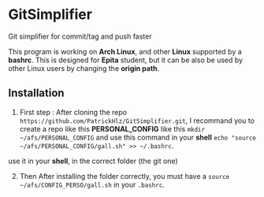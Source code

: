 # GitSimplifier

Git simplifier for commit/tag and push faster

This program is working on **Arch Linux**, and other **Linux** supported by a **bashrc**.
This is designed for **Epita** student, but it can be also be used by other Linux users by changing the **origin path**.

## Installation

1. First step : After cloning the repo `https://github.com/PatrickHlz/GitSimplifier.git`, I recommand you to create a repo like this **PERSONAL_CONFIG** like this `mkdir ~/afs/PERSONAL_CONFIG` and use this command in your **shell**  `echo "source ~/afs/PERSONAL_CONFIG/gall.sh" >> ~/.bashrc`.

use it in your **shell**, in the correct folder (the git one)

2. Then
After installing the folder correctly, you must have a `source ~/afs/CONFIG_PERSO/gall.sh` in your `.bashrc`.




